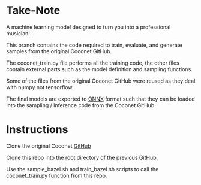 # Take-Note
A machine learning model designed to turn you into a professional musician!

This branch contains the code required to train, evaluate, and generate samples from the original Coconet GitHub. 

The coconet_train.py file performs all the training code, the other files contain external parts such as the model definition and sampling functions.

Some of the files from the original Coconet GitHub were reused as they deal with numpy not tensorflow.

The final models are exported to [ONNX](https://github.com/onnx/onnx) format such that they can be loaded into the sampling / inference code from the Coconet GitHub.

# Instructions
Clone the original Coconet [GitHub](https://github.com/magenta/magenta/tree/main/magenta/models/coconet)

Clone this repo into the root directory of the previous GitHub.

Use the sample_bazel.sh and train_bazel.sh scripts to call the coconet_train.py function from this repo.